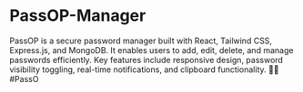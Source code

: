 # PassOP-Manager
PassOP is a secure password manager built with React, Tailwind CSS, Express.js, and MongoDB. It enables users to add, edit, delete, and manage passwords efficiently. Key features include responsive design, password visibility toggling, real-time notifications, and clipboard functionality. 🚀🔑 #PassO
